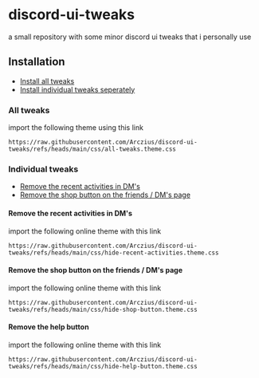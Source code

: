 # discord-ui-tweaks
a small repository with some minor discord ui tweaks that i personally use

## Installation
- [Install all tweaks](#all-tweaks)
- [Install individual tweaks seperately](#individual-tweaks)

### All tweaks
import the following theme using this link
```
https://raw.githubusercontent.com/Arczius/discord-ui-tweaks/refs/heads/main/css/all-tweaks.theme.css
```

### Individual tweaks
- [Remove the recent activities in DM's](#remove-the-recent-activities-in-dms)
- [Remove the shop button on the friends / DM's page](#remove-the-shop-button-on-the-friends--dms-page)

#### Remove the recent activities in DM's
import the following online theme with this link
```
https://raw.githubusercontent.com/Arczius/discord-ui-tweaks/refs/heads/main/css/hide-recent-activities.theme.css
```

#### Remove the shop button on the friends / DM's page
import the following online theme with this link
```
https://raw.githubusercontent.com/Arczius/discord-ui-tweaks/refs/heads/main/css/hide-shop-button.theme.css
```

#### Remove the help button
import the following online theme with this link
```
https://raw.githubusercontent.com/Arczius/discord-ui-tweaks/refs/heads/main/css/hide-help-button.theme.css
```